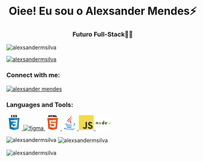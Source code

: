
<h1 align="center">Oiee! Eu sou o Alexsander Mendes⚡️</h1>
<h3 align="center">Futuro Full-Stack🚀✨</h3>

<p align="left"> <img src="https://komarev.com/ghpvc/?username=alexsandermsilva&label=Profile%20views&color=0e75b6&style=flat" alt="alexsandermsilva" /> </p>

<p align="left"> <a href="https://github.com/ryo-ma/github-profile-trophy"><img src="https://github-profile-trophy.vercel.app/?username=alexsandermsilva" alt="alexsandermsilva" /></a> </p>

<h3 align="left">Connect with me:</h3>
<p align="left">
<a href="https://linkedin.com/in/alexsander mendes" target="blank"><img align="center" src="https://raw.githubusercontent.com/rahuldkjain/github-profile-readme-generator/master/src/images/icons/Social/linked-in-alt.svg" alt="alexsander mendes" height="30" width="40" /></a>
</p>

<h3 align="left">Languages and Tools:</h3>
<p align="left"> <a href="https://www.w3schools.com/css/" target="_blank" rel="noreferrer"> <img src="https://raw.githubusercontent.com/devicons/devicon/master/icons/css3/css3-original-wordmark.svg" alt="css3" width="40" height="40"/> </a> <a href="https://www.figma.com/" target="_blank" rel="noreferrer"> <img src="https://www.vectorlogo.zone/logos/figma/figma-icon.svg" alt="figma" width="40" height="40"/> </a> <a href="https://www.w3.org/html/" target="_blank" rel="noreferrer"> <img src="https://raw.githubusercontent.com/devicons/devicon/master/icons/html5/html5-original-wordmark.svg" alt="html5" width="40" height="40"/> </a> <a href="https://www.java.com" target="_blank" rel="noreferrer"> <img src="https://raw.githubusercontent.com/devicons/devicon/master/icons/java/java-original.svg" alt="java" width="40" height="40"/> </a> <a href="https://developer.mozilla.org/en-US/docs/Web/JavaScript" target="_blank" rel="noreferrer"> <img src="https://raw.githubusercontent.com/devicons/devicon/master/icons/javascript/javascript-original.svg" alt="javascript" width="40" height="40"/> </a> <a href="https://nodejs.org" target="_blank" rel="noreferrer"> <img src="https://raw.githubusercontent.com/devicons/devicon/master/icons/nodejs/nodejs-original-wordmark.svg" alt="nodejs" width="40" height="40"/> </a> </p>

<p><img align="left" src="https://github-readme-stats.vercel.app/api/top-langs?username=alexsandermsilva&show_icons=true&locale=en&layout=compact" alt="alexsandermsilva" /></p>

<p>&nbsp;<img align="center" src="https://github-readme-stats.vercel.app/api?username=alexsandermsilva&show_icons=true&locale=en" alt="alexsandermsilva" /></p>

<p><img align="center" src="https://github-readme-streak-stats.herokuapp.com/?user=alexsandermsilva&" alt="alexsandermsilva" /></p>
